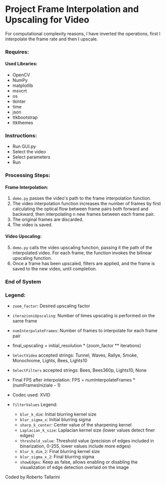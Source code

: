 # Project Frame Interpolation and Upscaling for Video

For computational complexity reasons, I have inverted the operations, first I interpolate the frame rate and then I upscale.

### Requires:
#### Used Libraries:
- OpenCV
- NumPy
- matplotlib
- msvcrt
- os
- tkinter
- time
- json
- ttkbootstrap
- ttkthemes

### Instructions:

- Run GUI.py
- Select the video
- Select parameters
- Run

### Processing Steps:

#### Frame Interpolation:
1. `demo.py` passes the video's path to the frame interpolation function.
2. The video interpolation function increases the number of frames by first calculating the optical flow between frame pairs both forward and backward, then interpolating n new frames between each frame pair.
3. The original frames are discarded.
4. The video is saved.

#### Video Upscaling:
5. `demo.py` calls the video upscaling function, passing it the path of the interpolated video. For each frame, the function invokes the bilinear upscaling function.
6. Once a frame has been upscaled, filters are applied, and the frame is saved to the new video, until completion.

### End of System

### Legend:

- `zoom_factor`:                        Desired upscaling factor
- `iterazioniUpscaling`:                Number of times upscaling is performed on the same frame
- `numInterpolateFrames`:               Number of frames to interpolate for each frame pair

- final_upscaling = initial_resolution * (zoom_factor ** iterations)

- `SelectVideo` accepted strings:       Tunnel, Waves, Rallye, Smoke, Monochrome, Lights, Bees, Lights10
- `SelectFilters` accepted strings:     Bees, Bees360p, Lights10, None

- Final FPS after interpolation:  FPS = numInterpolateFrames * (numFramesIniziale - 1)

- Codec used: XVID

- `filterValues` Legend:

    * `blur_k_dim`:                       Initial blurring kernel size
    * `blur_sigma_x`:                     Initial blurring sigma
    * `sharp_k_center`:                   Center value of the sharpening kernel
    * `Laplacian_k_size`:                 Laplacian kernel size (lower values detect finer edges)
    * `threshold_value`:                  Threshold value (precision of edges included in binarization, 0-255, lower values include more edges)
    * `blur_k_dim_2`:                     Final blurring kernel size
    * `blur_sigma_x_2`:                   Final blurring sigma
    * `showEdges`:                        Keep as false, allows enabling or disabling the visualization of edge detection overlaid on the image


Coded by Roberto Tallarini


